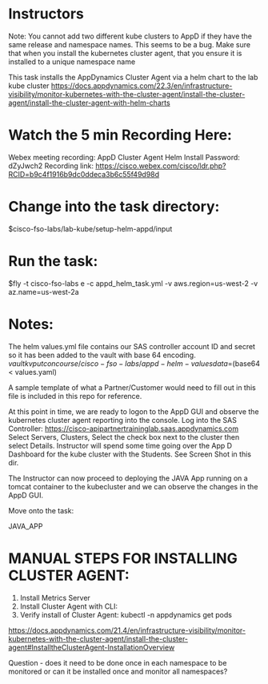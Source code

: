 Instructors
============

Note: You cannot add two different kube clusters to AppD if they have the same release and namespace names.
This seems to be a bug. Make sure that when you install the kubernetes cluster agent, that you ensure it is installed to
a unique namespace name

This task installs the AppDynamics Cluster Agent via a helm chart to the lab kube cluster
https://docs.appdynamics.com/22.3/en/infrastructure-visibility/monitor-kubernetes-with-the-cluster-agent/install-the-cluster-agent/install-the-cluster-agent-with-helm-charts


Watch the 5 min Recording Here:
================================
Webex meeting recording: AppD Cluster Agent Helm Install
Password: dZyJwch2
Recording link: https://cisco.webex.com/cisco/ldr.php?RCID=b9c4f1916b9dc0ddeca3b6c55f49d98d


Change into the task directory:
===============================
$cisco-fso-labs/lab-kube/setup-helm-appd/input

Run the task:
==============
$fly -t cisco-fso-labs e -c appd_helm_task.yml -v aws.region=us-west-2 -v az.name=us-west-2a

Notes:
=======
The helm values.yml file contains our SAS controller account ID and secret so it has been added to the vault with base 64 encoding.
$vault kv put concourse/cisco-fso-labs/appd-helm-values data=$(base64 < values.yaml)

A sample template of what a Partner/Customer would need to fill out in this file is included in this repo for reference.

At this point in time, we are ready to logon to the AppD GUI and observe the kubernetes cluster agent reporting into the console.
Log into the SAS Controller:
https://cisco-apipartnertraininglab.saas.appdynamics.com
Select Servers, Clusters, Select the check box next to the cluster then select Details. 
Instructor will spend some time going over the App D Dashboard for the kube cluster with the Students. See Screen Shot in this dir.

The Instructor can now proceed to deploying the JAVA App running on a tomcat container to the kubecluster and we can observe the 
changes in the AppD GUI.

Move onto the task:

JAVA_APP

MANUAL STEPS FOR INSTALLING CLUSTER AGENT:
===========================================
1. Install Metrics Server 
2. Install Cluster Agent with CLI:
3. Verify install of Cluster Agent: kubectl -n appdynamics get pods

https://docs.appdynamics.com/21.4/en/infrastructure-visibility/monitor-kubernetes-with-the-cluster-agent/install-the-cluster-agent#InstalltheClusterAgent-InstallationOverview

Question - does it need to be done once in each namespace to be monitored or can it be installed once and monitor all namespaces?





